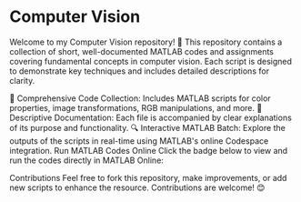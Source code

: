 # Computer Vision
Welcome to my Computer Vision repository! 🎯 This repository contains a collection of short, well-documented MATLAB codes and assignments covering fundamental concepts in computer vision. Each script is designed to demonstrate key techniques and includes detailed descriptions for clarity.

📂 Comprehensive Code Collection: Includes MATLAB scripts for color properties, image transformations, RGB manipulations, and more. 📖 Descriptive Documentation: Each file is accompanied by clear explanations of its purpose and functionality. 🔍 Interactive MATLAB Batch: Explore the outputs of the scripts in real-time using MATLAB's online Codespace integration. Run MATLAB Codes Online Click the badge below to view and run the codes directly in MATLAB Online:

Contributions Feel free to fork this repository, make improvements, or add new scripts to enhance the resource. Contributions are welcome! 😊
